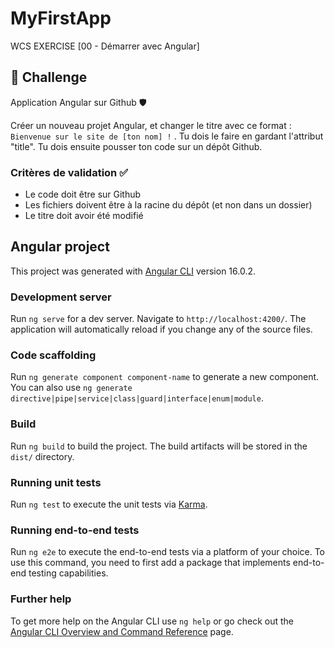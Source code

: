 # MyFirstApp

WCS EXERCISE [00 - Démarrer avec Angular]

## 💪 Challenge

Application Angular sur Github 🛡

Créer un nouveau projet Angular, et changer le titre avec ce format : `Bienvenue sur le site de [ton nom] !` . Tu dois le faire en gardant l'attribut "title". Tu dois ensuite pousser ton code sur un dépôt Github.

### Critères de validation ✅

- Le code doit être sur Github
- Les fichiers doivent être à la racine du dépôt (et non dans un dossier)
- Le titre doit avoir été modifié

## Angular project

This project was generated with [Angular CLI](https://github.com/angular/angular-cli) version 16.0.2.

### Development server

Run `ng serve` for a dev server. Navigate to `http://localhost:4200/`. The application will automatically reload if you change any of the source files.

### Code scaffolding

Run `ng generate component component-name` to generate a new component. You can also use `ng generate directive|pipe|service|class|guard|interface|enum|module`.

### Build

Run `ng build` to build the project. The build artifacts will be stored in the `dist/` directory.

### Running unit tests

Run `ng test` to execute the unit tests via [Karma](https://karma-runner.github.io).

### Running end-to-end tests

Run `ng e2e` to execute the end-to-end tests via a platform of your choice. To use this command, you need to first add a package that implements end-to-end testing capabilities.

### Further help

To get more help on the Angular CLI use `ng help` or go check out the [Angular CLI Overview and Command Reference](https://angular.io/cli) page.
